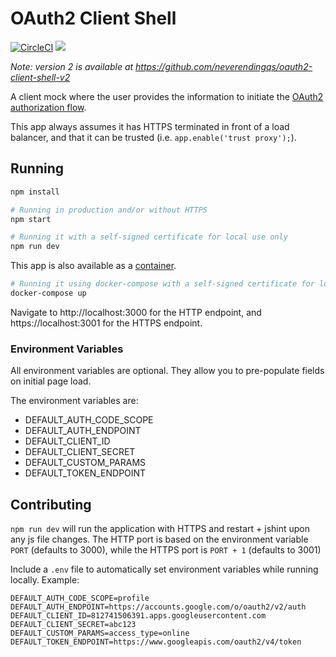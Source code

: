 # OAuth2 Client Shell

[![CircleCI](https://circleci.com/gh/neverendingqs/oauth2-client-shell/tree/master.svg?style=svg)](https://circleci.com/gh/neverendingqs/oauth2-client-shell/tree/master)
[![](https://images.microbadger.com/badges/image/neverendingqs/oauth2-client-shell.svg)](https://microbadger.com/images/neverendingqs/oauth2-client-shell "Get your own image badge on microbadger.com")

_Note: version 2 is available at https://github.com/neverendingqs/oauth2-client-shell-v2_

A client mock where the user provides the information to initiate the [OAuth2 authorization flow](https://tools.ietf.org/html/rfc6749#section-4).

This app always assumes it has HTTPS terminated in front of a load balancer, and that it can be trusted (i.e. `app.enable('trust proxy');`).

## Running

```sh
npm install

# Running in production and/or without HTTPS
npm start

# Running it with a self-signed certificate for local use only
npm run dev
```

This app is also available as a [container](https://hub.docker.com/r/neverendingqs/oauth2-client-shell/).

```sh
# Running it using docker-compose with a self-signed certificate for local use only
docker-compose up
```

Navigate to http://localhost:3000 for the HTTP endpoint, and https://localhost:3001 for the HTTPS endpoint.

### Environment Variables

All environment variables are optional. They allow you to pre-populate fields on initial page load.

The environment variables are:

* DEFAULT_AUTH_CODE_SCOPE
* DEFAULT_AUTH_ENDPOINT
* DEFAULT_CLIENT_ID
* DEFAULT_CLIENT_SECRET
* DEFAULT_CUSTOM_PARAMS
* DEFAULT_TOKEN_ENDPOINT

## Contributing

`npm run dev` will run the application with HTTPS and restart + jshint upon any js file changes. The HTTP port is based on the environment variable `PORT` (defaults to 3000), while the HTTPS port is `PORT + 1` (defaults to 3001)

 Include a `.env` file to automatically set environment variables while running locally. Example:

```
DEFAULT_AUTH_CODE_SCOPE=profile
DEFAULT_AUTH_ENDPOINT=https://accounts.google.com/o/oauth2/v2/auth
DEFAULT_CLIENT_ID=812741506391.apps.googleusercontent.com
DEFAULT_CLIENT_SECRET=abc123
DEFAULT_CUSTOM_PARAMS=access_type=online
DEFAULT_TOKEN_ENDPOINT=https://www.googleapis.com/oauth2/v4/token
```
